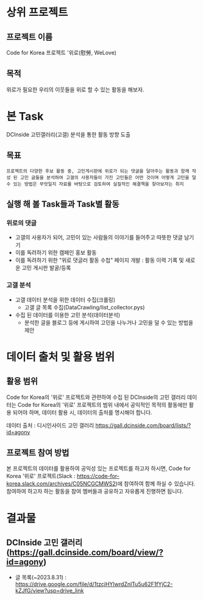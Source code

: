 # 상위 프로젝트
## 프로젝트 이름
Code for Korea 프로젝트 '위로(慰勞, WeLove)

## 목적
위로가 필요한 우리의 이웃들을 위로 할 수 있는 활동을 해보자.



# 본 Task
DCInside 고민갤러리(고갤) 분석을 통한 활동 방향 도출

## 목표
    프로젝트의 다양한 후보 활동 중, 고민게시판에 위로가 되는 댓글을 달아주는 활동과 함께 작성 된 고민 글들을 분석하여 고갤의 사용자들이 가진 고민들은 어떤 것이며 어떻게 고민을 덜 수 있는 방법은 무엇일지 자료를 바탕으로 검토하여 실질적인 해결책을 찾아보자는 취지

## 실행 해 볼 Task들과 Task별 활동

### 위로의 댓글
- 고갤의 사용자가 되어, 고민이 있는 사람들의 이야기를 들어주고 따뜻한 댓글 남기기
- 이를 독려하기 위한 캠페인 홍보 활동
- 이를 독려하기 위한 "위로 댓글러 활동 수첩" 페이지 개발 : 활동 이력 기록 및 새로운 고민 게시판 발굴/등록 


### 고갤 분석
* 고갤 데이터 분석을 위한 데이터 수집(크롤링)
    * 고갤 글 목록 수집(DataCrawling/list_collector.pys)
* 수집 된 데이터를 이용한 고민 분석(데이터분석)
    * 분석한 글을 블로그 등에 게시하여 고민을 나누거나 고민을 덜 수 있는 방법을 제안



# 데이터 출처 및 활용 범위

## 활용 범위
Code for Korea의 '위로' 프로젝트와 관련하여 수집 된 DCInside의 고민 갤러리 데이터는
Code for Korea의 '위로' 프로젝트의 범위 내에서 공익적인 목적의 활동에만 활용 되어야 하며,
데이터 활용 시, 데이터의 출처를 명시해야 합니다.

데이터 출처 : 디시인사이드 고민 갤러리 https://gall.dcinside.com/board/lists/?id=agony

## 프로젝트 참여 방법
본 프로젝트의 데이터를 활용하여 공익성 있는 프로젝트를 하고자 하시면,
Code for Korea '위로' 프로젝트(Slack : https://code-for-korea.slack.com/archives/C05NCGCMWS2)에 참여하여 함께 하실 수 있습니다.
참여하여 하고자 하는 활동을 참여 멤버들과 공유하고 자유롭게 진행하면 됩니다.

# 결과물

## DCInside 고민 갤러리(https://gall.dcinside.com/board/view/?id=agony)
* 글 목록(~2023.8.31) : https://drive.google.com/file/d/1tzcjHYIwrdZnlTu5u62F1fYjC2-kZJfG/view?usp=drive_link
